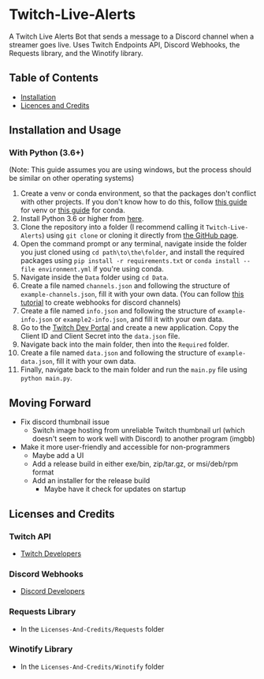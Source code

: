 # Twitch-Live-Alerts
A Twitch Live Alerts Bot that sends a message to a Discord channel when a streamer goes live.
Uses Twitch Endpoints API, Discord Webhooks, the Requests library, and the Winotify library.
## Table of Contents
- [Installation](#installation)
- [Licences and Credits](#licenses-and-credits)
## Installation and Usage
### With Python (3.6+)
(Note: This guide assumes you are using windows, but the process should be similar on other operating systems)
1. Create a venv or conda environment, so that the packages don't conflict with other projects. If you don't know how to do this, follow [this guide](https://python.land/virtual-environments/virtualenv) for venv or [this guide](https://www.geeksforgeeks.org/set-up-virtual-environment-for-python-using-anaconda/) for conda.
2. Install Python 3.6 or higher from [here](https://www.python.org/downloads/). 
3. Clone the repository into a folder (I recommend calling it `Twitch-Live-Alerts`) using `git clone` or cloning it directly from [the GitHub page](https://github.com/EclipseShadow55/Twitch-Live-Alerts/). 
4. Open the command prompt or any terminal, navigate inside the folder you just cloned using `cd path\to\the\folder`, and install the required packages using `pip install -r requirements.txt` or `conda install --file environment.yml` if you're using conda.
5. Navigate inside the `Data` folder using `cd Data`. 
6. Create a file named `channels.json` and following the structure of `example-channels.json`, fill it with your own data. (You can follow [this tutorial](https://support.discord.com/hc/en-us/articles/228383668-Intro-to-Webhooks) to create webhooks for discord channels)
7. Create a file named `info.json` and following the structure of `example-info.json` or `example2-info.json`, and fill it with your own data. 
8. Go to the [Twitch Dev Portal](https://dev.twitch.tv/console/apps) and create a new application. Copy the Client ID and Client Secret into the `data.json` file. 
9. Navigate back into the main folder, then into the `Required` folder. 
10. Create a file named `data.json` and following the structure of `example-data.json`, fill it with your own data. 
11. Finally, navigate back to the main folder and run the `main.py` file using `python main.py`.
## Moving Forward
- Fix discord thumbnail issue
    - Switch image hosting from unreliable Twitch thumbnail url (which doesn't seem to work well with Discord) to another program (imgbb)
- Make it more user-friendly and accessible for non-programmers
  - Maybe add a UI
  - Add a release build in either exe/bin, zip/tar.gz, or msi/deb/rpm format
  - Add an installer for the release build
    - Maybe have it check for updates on startup
## Licenses and Credits
### Twitch API
- [Twitch Developers](https://dev.twitch.tv/docs/api/)
### Discord Webhooks
- [Discord Developers](https://discord.com/developers/docs/resources/webhook)
### Requests Library
- In the `Licenses-And-Credits/Requests` folder
### Winotify Library
- In the `Licenses-And-Credits/Winotify` folder